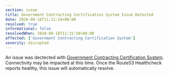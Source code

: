 ```yaml
---
section: issue
title: Government Contracting Certification System Issue Detected
date: 2020-09-16T11:11:24+00:00
resolved: true
informational: false
resolvedWhen: 2020-09-16T11:15:58+00:00
affected: ['Government Contracting Certification System']
severity: disrupted
---
```

An issue was dectected with [Government Contracting Certification System](https://certify.sba.gov).  Connectivity may be impacted at this time.  Once the Route53 Healthcheck reports healthy, this issue will automatically resolve.
